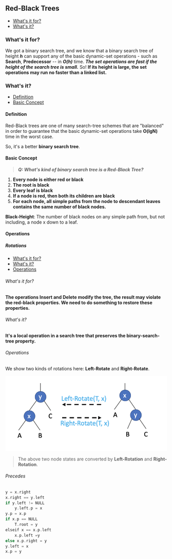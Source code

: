 ## Red-Black Trees

- [What's it for?](#Whats-it-for)
- [What's it?](#Whats-it)

### What's it for?

We got a binary search tree, and we know that a binary search tree of height ***h*** can support any of the basic dynamic-set operations - such as **Search**, **Predecessor** -- in ***O(h)*** time. ***The set operations are fast if the height of the search tree is small.*** So! **If its height is large, the set operations may run no faster than a linked list.**

### What's it?

- [Definition](#Definition)
- [Basic Concept](#Basic-Concept)

#### Definition

Red-Black trees are one of many search-tree schemes that are "balanced" in order to guarantee that the basic dynamic-set operations take **O(lgN)** time in the worst case.

So, it's a better **binary search tree**.

#### Basic Concept

> ***Q: What's kind of binary search tree is a Red-Black Tree?***

1. **Every node is either red or black**
2. **The root is black**
3. **Every leaf is black**
4. **If a node is red, then both its children are black**
5. **For each node, all simple paths from the node to descendant leaves contains the same number of black nodes.**

**Black-Height**: The number of black nodes on any simple path from, but not including, a node x down to a leaf.

#### Operations

##### Rotations

- [What's it for?](#whats_it_for_rotations)
- [What's it?](#whats_it_rotations)
- [Operations](#operations_rotations)

<h6 id="whats_it_for_rotations">What's it for?</h6>

**The operations Insert and Delete modify the tree, the result may violate the red-black properties. We need to do something to restore these properties.**

<h6 id="whats_it_rotations">What's it?</h6>

**It's a local operation in a search tree that preserves the binary-search-tree property.**

<h6 id="operations_rotations">Operations</h6>

We show two kinds of rotations here: **Left-Rotate** and **Right-Rotate**.

![](../../pic/trees/basic_rotations.png)

> The above two node states are converted by **Left-Rotation** and **Right-Rotation**.

###### Precedes

```c
y = x.right
x.right == y.left
if y.left != NULL
    y.left.p = x
y.p = x.p
if x.p == NULL
    T.root = y
elseif x == x.p.left
    x.p.left =y
else x.p.right = y
y.left = x
x.p = y
```

